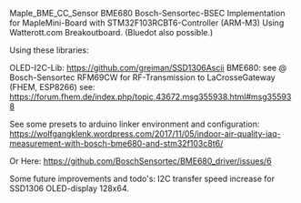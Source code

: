  Maple_BME_CC_Sensor
BME680 Bosch-Sensortec-BSEC Implementation for MapleMini-Board with STM32F103RCBT6-Controller (ARM-M3)
Using Watterott.com Breakoutboard. (Bluedot also possible.) 

Using these libraries:

OLED-I2C-Lib: https://github.com/greiman/SSD1306Ascii
BME680: see @ Bosch-Sensortec
RFM69CW for RF-Transmission to LaCrosseGateway (FHEM, ESP8266) see:
https://forum.fhem.de/index.php/topic,43672.msg355938.html#msg355938

See some presets to arduino linker environment and configuration:
https://wolfgangklenk.wordpress.com/2017/11/05/indoor-air-quality-iaq-measurement-with-bosch-bme680-and-stm32f103c8t6/

Or Here:
https://github.com/BoschSensortec/BME680_driver/issues/6


Some future improvements and todo's: I2C transfer speed increase for SSD1306 OLED-display 128x64.



